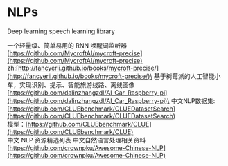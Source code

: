 # NLPs
Deep learning speech learning library

一个轻量级、简单易用的 RNN 唤醒词监听器
[https://github.com/MycroftAI/mycroft-precise](https://github.com/MycroftAI/mycroft-precise) \
zh:[http://fancyerii.github.io/books/mycroft-precise/](http://fancyerii.github.io/books/mycroft-precise/)\
基于树莓派的人工智能小车，实现识别、提示、智能旅游线路、离线图像\
[https://github.com/dalinzhangzdl/AI_Car_Raspberry-pi](https://github.com/dalinzhangzdl/AI_Car_Raspberry-pi)\
中文NLP数据集:[https://github.com/CLUEbenchmark/CLUEDatasetSearch](https://github.com/CLUEbenchmark/CLUEDatasetSearch) \
模型：[https://github.com/CLUEbenchmark/CLUE](https://github.com/CLUEbenchmark/CLUE) \
中文 NLP 资源精选列表 中文自然语言处理相关资料 \
[https://github.com/crownpku/Awesome-Chinese-NLP](https://github.com/crownpku/Awesome-Chinese-NLP)


